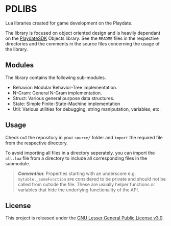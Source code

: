 # PDLIBS
Lua libraries created for game development on the Playdate.</br>

The library is focused on object oriented design and is heavily dependant on the [PlaydateSDK](https://sdk.play.date/) Objects library.
See the `README` files in the respective directories and the comments in the source files concerning the usage of the library.



## Modules
The library contains the following sub-modules.
* Behavior: Modular Behavior-Tree implementation.
* N-Gram: General N-Gram implementation.
* Struct: Various general purpose data structures.
* State: Simple Finite-State-Machine implementation
* Util: Various utilities for debugging, string maniputation, variables, etc.

## Usage
Check out the repository in your `source/` folder and `import` the required file from the respective directory.

To avoid importing all files in a directory seperately, you can import the `all.lua` file from a directory to include all corresponding files in the submodule.

> _**Convention**_: Properties starting with an underscore e.g. `mytable._someFunction` are considered to be private and should not be called from outside the file. These are usually helper functions or variables that hide the underlying functionality of the API. 

## License
This project is released under the [GNU Lesser General Public License v3.0](https://www.gnu.org/licenses/lgpl-3.0.en.html).